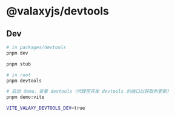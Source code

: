 # @valaxyjs/devtools

## Dev

```bash
# in packages/devtools
pnpm dev
```

```bash
pnpm stub
```

```bash
# in root
pnpm devtools
```

```bash
# 启动 demo，查看 devtools（代理至开发 devtools 的端口以获取热更新）
pnpm demo:vite
```

```bash [.env]
VITE_VALAXY_DEVTOOLS_DEV=true
```
